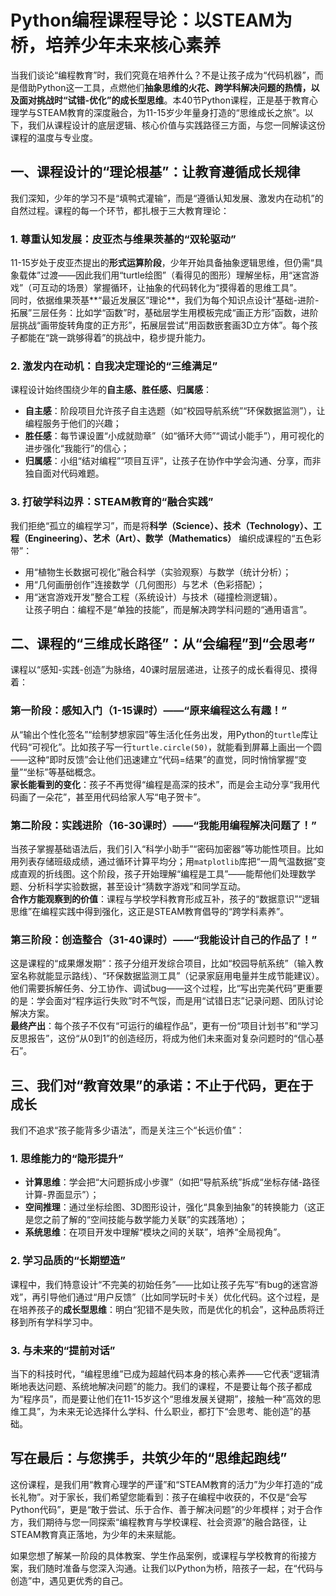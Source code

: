 # Python编程课程导论：以STEAM为桥，培养少年未来核心素养 


当我们谈论“编程教育”时，我们究竟在培养什么？不是让孩子成为“代码机器”，而是借助Python这一工具，点燃他们**抽象思维的火花、跨学科解决问题的热情，以及面对挑战时“试错-优化”的成长型思维**。本40节Python课程，正是基于教育心理学与STEAM教育的深度融合，为11-15岁少年量身打造的“思维成长之旅”。以下，我们从课程设计的底层逻辑、核心价值与实践路径三方面，与您一同解读这份课程的温度与专业度。


## 一、课程设计的“理论根基”：让教育遵循成长规律  
我们深知，少年的学习不是“填鸭式灌输”，而是“遵循认知发展、激发内在动机”的自然过程。课程的每一个环节，都扎根于三大教育理论：  

### 1. 尊重认知发展：皮亚杰与维果茨基的“双轮驱动”  
11-15岁处于皮亚杰提出的**形式运算阶段**，少年开始具备抽象逻辑思维，但仍需“具象载体”过渡——因此我们用“turtle绘图”（看得见的图形）理解坐标，用“迷宫游戏”（可互动的场景）掌握循环，让抽象的代码转化为“摸得着的思维工具”。  
同时，依据维果茨基**“最近发展区”理论**，我们为每个知识点设计“基础-进阶-拓展”三层任务：比如学“函数”时，基础层学生用模板完成“画正方形”函数，进阶层挑战“画带旋转角度的正方形”，拓展层尝试“用函数嵌套画3D立方体”。每个孩子都能在“跳一跳够得着”的挑战中，稳步提升能力。  

### 2. 激发内在动机：自我决定理论的“三维满足”  
课程设计始终围绕少年的**自主感、胜任感、归属感**：  
- **自主感**：阶段项目允许孩子自主选题（如“校园导航系统”“环保数据监测”），让编程服务于他们的兴趣；  
- **胜任感**：每节课设置“小成就勋章”（如“循环大师”“调试小能手”），用可视化的进步强化“我能行”的信心；  
- **归属感**：小组“结对编程”“项目互评”，让孩子在协作中学会沟通、分享，而非独自面对代码难题。  

### 3. 打破学科边界：STEAM教育的“融合实践”  
我们拒绝“孤立的编程学习”，而是将**科学（Science）、技术（Technology）、工程（Engineering）、艺术（Art）、数学（Mathematics）** 编织成课程的“五色彩带”：  
- 用“植物生长数据可视化”融合科学（实验观察）与数学（统计分析）；  
- 用“几何画册创作”连接数学（几何图形）与艺术（色彩搭配）；  
- 用“迷宫游戏开发”整合工程（系统设计）与技术（碰撞检测逻辑）。  
让孩子明白：编程不是“单独的技能”，而是解决跨学科问题的“通用语言”。


## 二、课程的“三维成长路径”：从“会编程”到“会思考”  
课程以“感知-实践-创造”为脉络，40课时层层递进，让孩子的成长看得见、摸得着：  

### 第一阶段：感知入门（1-15课时）——“原来编程这么有趣！”  
从“输出个性化签名”“绘制梦想家园”等生活化任务出发，用Python的`turtle`库让代码“可视化”。比如孩子写一行` turtle.circle(50) `，就能看到屏幕上画出一个圆——这种“即时反馈”会让他们迅速建立“代码=结果”的直觉，同时悄悄掌握“变量”“坐标”等基础概念。  
**家长能看到的变化**：孩子不再觉得“编程是高深的技术”，而是会主动分享“我用代码画了一朵花”，甚至用代码给家人写“电子贺卡”。  

### 第二阶段：实践进阶（16-30课时）——“我能用编程解决问题了！”  
当孩子掌握基础语法后，我们引入“科学小助手”“密码加密器”等功能性项目。比如用列表存储班级成绩，通过循环计算平均分；用`matplotlib`库把“一周气温数据”变成直观的折线图。这个阶段，孩子开始理解“编程是工具”——能帮他们处理数学题、分析科学实验数据，甚至设计“猜数字游戏”和同学互动。  
**合作方能观察到的价值**：课程与学校学科教育形成互补，孩子的“数据意识”“逻辑思维”在编程实践中得到强化，这正是STEAM教育倡导的“跨学科素养”。  

### 第三阶段：创造整合（31-40课时）——“我能设计自己的作品了！”  
这是课程的“成果爆发期”：孩子分组开发综合项目，比如“校园导航系统”（输入教室名称就能显示路线）、“环保数据监测工具”（记录家庭用电量并生成节能建议）。他们需要拆解任务、分工协作、调试bug——这个过程，比“写出完美代码”更重要的是：学会面对“程序运行失败”时不气馁，而是用“试错日志”记录问题、团队讨论解决方案。  
**最终产出**：每个孩子不仅有“可运行的编程作品”，更有一份“项目计划书”和“学习反思报告”，这份“从0到1”的创造经历，将成为他们未来面对复杂问题时的“信心基石”。


## 三、我们对“教育效果”的承诺：不止于代码，更在于成长  
我们不追求“孩子能背多少语法”，而是关注三个“长远价值”：  

### 1. 思维能力的“隐形提升”  
- **计算思维**：学会把“大问题拆成小步骤”（如把“导航系统”拆成“坐标存储-路径计算-界面显示”）；  
- **空间推理**：通过坐标绘图、3D图形设计，强化“具象到抽象”的转换能力（这正是您之前了解的“空间技能与数学能力关联”的实践落地）；  
- **系统思维**：在项目开发中理解“模块之间的关联”，培养“全局视角”。  

### 2. 学习品质的“长期塑造”  
课程中，我们特意设计“不完美的初始任务”——比如让孩子先写“有bug的迷宫游戏”，再引导他们通过“用户反馈”（比如同学玩时卡关）优化代码。这个过程，是在培养孩子的**成长型思维**：明白“犯错不是失败，而是优化的机会”，这种品质将迁移到所有学科学习中。  

### 3. 与未来的“提前对话”  
当下的科技时代，“编程思维”已成为超越代码本身的核心素养——它代表“逻辑清晰地表达问题、系统地解决问题”的能力。我们的课程，不是要让每个孩子都成为“程序员”，而是要让他们在11-15岁这个“思维发展关键期”，接触一种“高效的思维工具”，为未来无论选择什么学科、什么职业，都打下“会思考、能创造”的基础。


## 写在最后：与您携手，共筑少年的“思维起跑线”  
这份课程，是我们用“教育心理学的严谨”和“STEAM教育的活力”为少年打造的“成长礼物”。对于家长，我们希望您能看到：孩子在编程中收获的，不仅是“会写Python代码”，更是“敢于尝试、乐于合作、善于解决问题”的少年模样；对于合作方，我们期待与您一同探索“编程教育与学校课程、社会资源”的融合路径，让STEAM教育真正落地，为少年的未来赋能。  

如果您想了解某一阶段的具体教案、学生作品案例，或课程与学校教育的衔接方案，我们随时准备与您深入沟通。让我们以Python为桥，陪孩子一起，在“代码与创造”中，遇见更优秀的自己。
